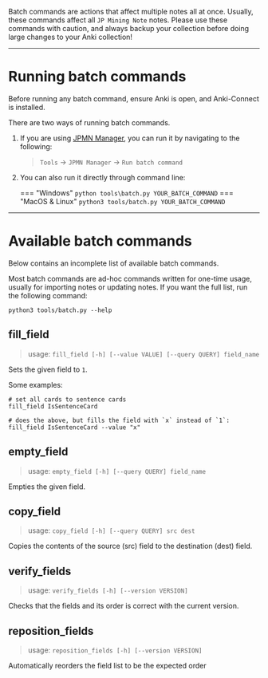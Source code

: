 Batch commands are actions that affect multiple notes all at once.
Usually, these commands affect all `JP Mining Note` notes.
Please use these commands with caution, and always backup your collection
before doing large changes to your Anki collection!

---

# Running batch commands

Before running any batch command, ensure Anki is open, and Anki-Connect is installed.

There are two ways of running batch commands.

1. If you are using [JPMN Manager](https://github.com/Aquafina-water-bottle/jpmn-manager),
    you can run it by navigating to the following:

    > `Tools` →  `JPMN Manager` →  `Run batch command`

1. You can also run it directly through command line:

    === "Windows"
        ```
        python tools\batch.py YOUR_BATCH_COMMAND
        ```
    === "MacOS & Linux"
        ```
        python3 tools/batch.py YOUR_BATCH_COMMAND
        ```

---

# Available batch commands

Below contains an incomplete list of available batch commands.

Most batch commands are ad-hoc commands written for one-time usage,
usually for importing notes or updating notes.
If you want the full list, run the following command:
```
python3 tools/batch.py --help
```


## fill_field

> usage: `fill_field [-h] [--value VALUE] [--query QUERY] field_name`

Sets the given field to `1`.

Some examples:
```aconf
# set all cards to sentence cards
fill_field IsSentenceCard

# does the above, but fills the field with `x` instead of `1`:
fill_field IsSentenceCard --value "x"
```



## empty_field

> usage: `empty_field [-h] [--query QUERY] field_name`

Empties the given field.




## copy_field

> usage: `copy_field [-h] [--query QUERY] src dest`

Copies the contents of the source (src) field to the destination (dest) field.


## verify_fields

> usage: `verify_fields [-h] [--version VERSION]`

Checks that the fields and its order is correct
with the current version.


## reposition_fields

> usage: `reposition_fields [-h] [--version VERSION]`

Automatically reorders the field list to be the expected order



